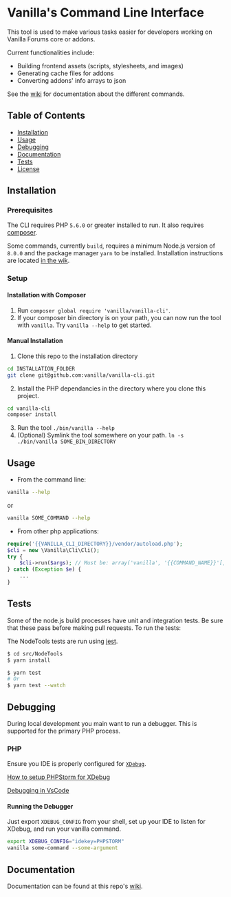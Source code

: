 # Vanilla's Command Line Interface

This tool is used to make various tasks easier for developers working on Vanilla Forums core or addons.

Current functionalities include:

- Building frontend assets (scripts, stylesheets, and images)
- Generating cache files for addons
- Converting addons' info arrays to json

See the [wiki](https://github.com/vanilla/vanilla-cli/wiki) for documentation about the different commands.

## Table of Contents

* [Installation](#installation)
* [Usage](#usage)
* [Debugging](#debugging)
* [Documentation](#documentation)
* [Tests](#tests)
* [License](#license)

## Installation

### Prerequisites
The CLI requires PHP `5.6.0` or greater installed to run. It also requires [composer](https://getcomposer.org/).

Some commands, currently `build`, requires a minimum Node.js version of `8.0.0` and the package manager `yarn` to be installed. Installation instructions are located [in the wik](https://github.com/vanilla/vanilla-cli/wiki/Node.js-Processes).

### Setup

#### Installation with Composer

1. Run `composer global require 'vanilla/vanilla-cli'`.
2. If your composer bin directory is on your path, you can now run the tool with `vanilla`. Try `vanilla --help` to get started.

#### Manual Installation

1. Clone this repo to the installation directory 
```bash
cd INSTALLATION_FOLDER
git clone git@github.com:vanilla/vanilla-cli.git
```
2. Install the PHP dependancies in the directory where you clone this project.
```bash
cd vanilla-cli
composer install
```
3. Run the tool `./bin/vanilla --help`
4. (Optional) Symlink the tool somewhere on your path. `ln -s ./bin/vanilla SOME_BIN_DIRECTORY`

## Usage

- From the command line:
```bash
vanilla --help
```
or
```bash
vanilla SOME_COMMAND --help
```
- From other php applications:
```php
require('{{VANILLA_CLI_DIRECTORY}}/vendor/autoload.php');
$cli = new \Vanilla\Cli\Cli();
try {
    $cli->run($args); // Must be: array('vanilla', '{{COMMAND_NAME}}'[, options...])
} catch (Exception $e) {
    ...
}
```

## Tests

Some of the node.js build processes have unit and integration tests. Be sure that these pass before making pull requests. To run the tests:

The NodeTools tests are run using [jest](https://facebook.github.io/jest/).

```bash
$ cd src/NodeTools
$ yarn install

$ yarn test
# Or 
$ yarn test --watch
```

## Debugging
During local development you main want to run a debugger. This is supported for the primary PHP process.

### PHP

Ensure you IDE is properly configured for [`XDebug`](https://xdebug.org/index.php).

[How to setup PHPStorm for XDebug](https://www.jetbrains.com/help/phpstorm/configuring-xdebug.html)

[Debugging in VsCode](https://code.visualstudio.com/Docs/editor/debugging)

#### Running the Debugger

Just export `XDEBUG_CONFIG` from your shell, set up your IDE to listen for XDebug, and run your vanilla command.

```bash
export XDEBUG_CONFIG="idekey=PHPSTORM"
vanilla some-command --some-argument
```

## Documentation

Documentation can be found at this repo's [wiki](https://github.com/vanilla/vanilla-cli/wiki).
